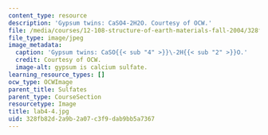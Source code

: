 ```yaml
---
content_type: resource
description: 'Gypsum twins: CaSO4-2H2O. Courtesy of OCW.'
file: /media/courses/12-108-structure-of-earth-materials-fall-2004/328fb82d2a9b2a07c3f9dab9bb5a7367_lab4-4.jpg
file_type: image/jpeg
image_metadata:
  caption: 'Gypsum twins: CaSO{{< sub "4" >}}\-2H{{< sub "2" >}}O.'
  credit: Courtesy of OCW.
  image-alt: gypsum is calcium sulfate.
learning_resource_types: []
ocw_type: OCWImage
parent_title: Sulfates
parent_type: CourseSection
resourcetype: Image
title: lab4-4.jpg
uid: 328fb82d-2a9b-2a07-c3f9-dab9bb5a7367
---
```

